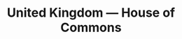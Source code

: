 ---
schema: default
title: United Kingdom — House of Commons
organization: EveryPolitician
notes: >-
  Data on the people within the House of Commons legislature of United Kingdom.
  http://everypolitician.org/uk/
resources:
  - name: All Data as Popolo JSON
    url: >-
      https://cdn.rawgit.com/everypolitician/everypolitician-data/8382ff6bd31785d630950716ccb53eccfbe8485f/data/UK/Commons/ep-popolo-v1.0.json
    format: json
  - name: From 2015-05-08
    url: >-
      https://cdn.rawgit.com/everypolitician/everypolitician-data/b01a076245fc930841f8c9e88cf4ef909de1b03c/data/UK/Commons/term-56.csv
    format: csv
  - name: 2010-05-06 to 2015-03-30
    url: >-
      https://cdn.rawgit.com/everypolitician/everypolitician-data/b01a076245fc930841f8c9e88cf4ef909de1b03c/data/UK/Commons/term-55.csv
    format: csv
  - name: 2005-05-05 to 2010-04-12
    url: >-
      https://cdn.rawgit.com/everypolitician/everypolitician-data/b01a076245fc930841f8c9e88cf4ef909de1b03c/data/UK/Commons/term-54.csv
    format: csv
  - name: 2001-06-07 to 2005-04-11
    url: >-
      https://cdn.rawgit.com/everypolitician/everypolitician-data/b01a076245fc930841f8c9e88cf4ef909de1b03c/data/UK/Commons/term-53.csv
    format: csv
  - name: 1997-05-01 to 2001-05-14
    url: >-
      https://cdn.rawgit.com/everypolitician/everypolitician-data/9573b8c93fa64b0f588ba811177966b2e6df22a5/data/UK/Commons/term-52.csv
    format: csv
license: ''
category:
  - People
  - Groups & Bodies
  - United Kingdom
maintainer: EveryPolitician
maintainer_email: team@everypolitician.org
last_modified: '2017-04-14 17:16:11 +0000'
more_info: 'http://docs.everypolitician.org'
---
